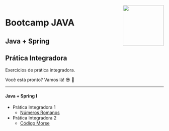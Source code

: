 <img src="https://i.ibb.co/M6nBBb0/mascote.png" align="right" width="130">

# Bootcamp JAVA

## Java + Spring

## Prática Integradora

Exercícios de prática integradora.

Você está pronto? Vamos lá! 😎 🤘

---

#### Java + Spring I

- Prática Integradora 1
    - [Números Romanos](https://github.com/JoseMateusLeva/java-camp/tree/master/spring01)
- Prática Integradora 2
    - [Código Morse](https://github.com/JoseMateusLeva/java-camp/tree/master/spring01)

